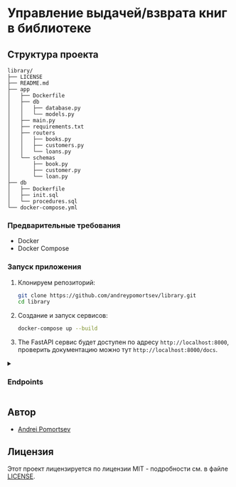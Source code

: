 # Управление выдачей/взврата книг в библиотеке

## Структура проекта

```
library/
├── LICENSE
├── README.md
├── app
│   ├── Dockerfile
│   ├── db
│   │   ├── database.py
│   │   └── models.py
│   ├── main.py
│   ├── requirements.txt
│   ├── routers
│   │   ├── books.py
│   │   ├── customers.py
│   │   └── loans.py
│   └── schemas
│       ├── book.py
│       ├── customer.py
│       └── loan.py
├── db
│   ├── Dockerfile
│   ├── init.sql
│   └── procedures.sql
└── docker-compose.yml
```

### Предварительные требования

- Docker
- Docker Compose

### Запуск приложения

1. Клонируем репозиторий:
   ```sh
   git clone https://github.com/andreypomortsev/library.git
   cd library
   ```

2. Создание и запуск сервисов:
   ```sh
   docker-compose up --build
   ```

3. The FastAPI сервис будет доступен по адресу `http://localhost:8000`, проверить документацию можно тут `http://localhost:8000/docs`.
<details>
  <summary><h3>Endpoints</h3></summary>

   ### Пользователи
- **POST /user/create**: Создать нового пользователя
  - *Тело запроса*:
     ```json
    {
      "name": "Имя",
      "last_name": "Фамилия",
      "middle_name": "Отчество",
      "birth_year": 1990,
    }
    ```
  - *Ответ*: JSON с созданным пользователем
    ```json
    {
      "id": 1,
      "name": "Имя",
      "last_name": "Фамилия",
      "middle_name": "Отчество",
      "birth_year": 1990,
      "is_author": false
    }
    ```

- **POST /user/create**: Создать нового автора
  - *Тело запроса*:
     ```json
       {
         "name": "Имя Автора",
         "last_name": "Фамилия Автора",
         "middle_name": "Отчество Автора",
         "birth_year": 1990,
         "is_author": true
       }
    ```
  - *Ответ*: JSON с созданным пользователем
    ```json
    {
      "id": 2,
      "name": "Имя Автора",
      "last_name": "Фамилия Автора",
      "middle_name": "Отчество Автора",
      "birth_year": 1990,
      "is_author": true
    }
    ```

- **PUT /user/{user_id}/edit**: Изменить данные автора по ID
  - *Параметры пути*: `user_id` - ID автора для изменения
  - *Тело запроса*: JSON с обновленными данными автора (необязательные поля)
    ```json
    {
      "name": "Новое Имя",
      "last_name": "Новая Фамилия",
      "middle_name": "Новое Отчество",
      "birth_year": 1995,
      "is_author": false
    }
    ```
  - *Ответ*: JSON с обновленными данными автора
    ```json
    {
      "id": 1,
      "name": "Новое Имя",
      "last_name": "Новая Фамилия",
      "middle_name": "Новое Отчество",
      "birth_year": 1995,
      "is_author": false
    }
    ```

- **GET /user/{user_id}**: Получить пользователя по ID
  - *Параметры пути*: `user_id` - ID пользователя для получения данных
  - *Ответ*: JSON с данными пользователя по указанному ID
    ```json
    {
      "id": 1,
      "name": "Новое Имя",
      "last_name": "Новая Фамилия",
      "middle_name": "Новое Отчество",
      "birth_year": 1995,
      "is_author": false
    }
    ```

- **GET /users/**: Получить список всех авторов с пагинацией
  - *Параметры запроса*:
    - `skip` (optional, default=0): Количество записей, которые следует пропустить в начале списка.
    - `limit` (optional, default=50): Максимальное количество записей, которые следует вернуть (ограничение на количество записей).
  - *Ответ*: JSON со списком авторов согласно указанным параметрам пагинации.
    ```json
    [
      {
        "id": 2,
        "name": "Имя Автора",
        "last_name": "Фамилия Автора",
        "middle_name": "Отчество Автора",
        "birth_year": 1990,
        "is_author": true
      }
      ...
    ]
    ```
  - *Описание*: Этот эндпоинт возвращает список всех авторов с возможностью пагинации. Параметры `skip` и `limit` позволяют пропустить определенное количество записей в начале списка и ограничить количество возвращаемых записей, соответственно.
### Книги

- **POST /books/create**: Создание новой книги
  - *Тело запроса*:
     ```json
    {
      "title": "It",
      "author_id": "1",
      "genre": "Horror",
      "year": 1985,
      "status": true
    }
    ```
  - *Ответ*: JSON с созданной книгой
    ```json
    {
      "id": 1,
      "title": "It",
      "author_id": "1",
      "genre": "Horror",
      "year": 1985,
      "status": true
    }
    ```

- **PUT /books/{book_id}/edit**: Изменить данные книги по ID
  - *Параметры пути*: `book_id` - ID книги для изменения
  - *Тело запроса*: JSON с обновленными данными книги (необязательные поля)
    ```json
    {
      "title": "Новое Название",
      "author_id": "1",
      "genre": "Новый жанр",
      "year": 1986,
      "status": false
    }
    ```
  - *Ответ*: JSON с обновленными данными книги
    ```json
    {
      "id": 1,
      "title": "Новое Название",
      "author_id": "1",
      "genre": "Новый жанр",
      "year": 1986,
      "status": false
    }
    ```

- **GET /books/{book_id}**: Получить книгу по ID
  - *Параметры пути*: `book_id` - ID книги для получения данных
  - *Ответ*: JSON с данными книги по указанному ID
    ```json
    {
      "id": 1,
      "title": "Новое Название",
      "author_id": "1",
      "genre": "Новый жанр",
      "year": 1986,
      "status": false
    }
    ```
</details>

## Автор

- [Andrei Pomortsev](https://www.linkedin.com/in/andreypomortsev/)

## Лицензия

Этот проект лицензируется по лицензии MIT - подробности см. в файле [LICENSE](./LICENSE).

